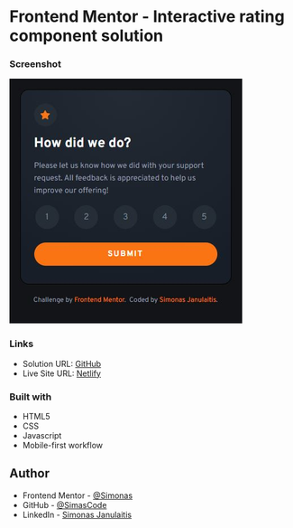 # Frontend Mentor - Interactive rating component solution

### Screenshot

![](./images/interactive_rating.JPG)

### Links

- Solution URL: [GitHub](https://github.com/SimasCode/interactive_rating_component)
- Live Site URL: [Netlify](https://interactiveratingsimjan.netlify.app/)

### Built with

- HTML5
- CSS
- Javascript
- Mobile-first workflow

## Author

- Frontend Mentor - [@Simonas](https://www.frontendmentor.io/profile/SimasCode)
- GitHub - [@SimasCode](https://github.com/SimasCode)
- LinkedIn - [Simonas Janulaitis](https://www.linkedin.com/in/simonas-janulaitis/)
